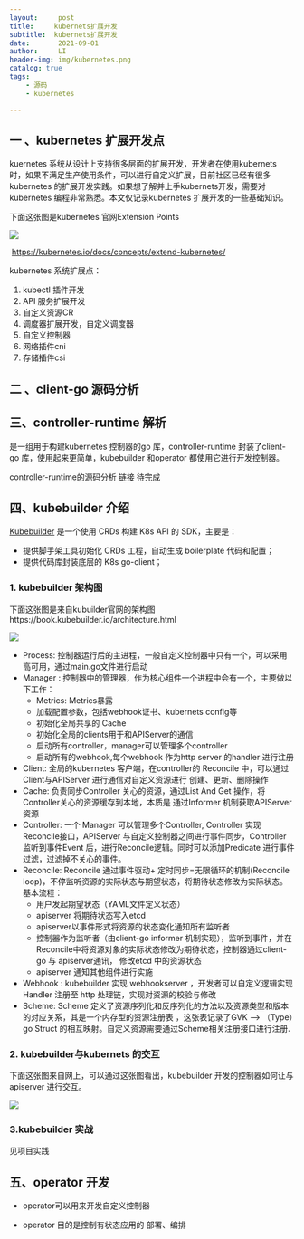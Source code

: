```yaml
---
layout:     post
title:     kubernets扩展开发
subtitle:  kubernets扩展开发
date:       2021-09-01
author:     LI
header-img: img/kubernetes.png
catalog: true
tags:
    - 源码
    - kubernetes

---
```


## 一 、kubernetes  扩展开发点

kuernetes 系统从设计上支持很多层面的扩展开发，开发者在使用kubernets 时，如果不满足生产使用条件，可以进行自定义扩展，目前社区已经有很多kubernetes 的扩展开发实践。如果想了解并上手kubernets开发，需要对kubernetes 编程非常熟悉。本文仅记录kubernetes 扩展开发的一些基础知识。

下面这张图是kubernetes 官网Extension Points

![](https://lichenglife.github.io/img/extension-points.png)

​                                     https://kubernetes.io/docs/concepts/extend-kubernetes/



kubernetes  系统扩展点：

1. kubectl 插件开发
2. API 服务扩展开发
3. 自定义资源CR
4. 调度器扩展开发，自定义调度器
5. 自定义控制器
6. 网络插件cni 
7. 存储插件csi





##  二 、client-go 源码分析



## 三、controller-runtime  解析

[controller-runtime]: https://github.com/kubernetes-sigs/controller-runtime

是一组用于构建kubernetes 控制器的go 库，controller-runtime 封装了client-go 库，使用起来更简单，kubebuilder 和operator 都使用它进行开发控制器。

controller-runtime的源码分析 链接   待完成

##  四、kubebuilder 介绍

[Kubebuilder](https://github.com/kubernetes-sigs/kubebuilder) 是一个使用 CRDs 构建 K8s API 的 SDK，主要是：

- 提供脚手架工具初始化 CRDs 工程，自动生成 boilerplate 代码和配置；
- 提供代码库封装底层的 K8s go-client；

### 1. kubebuilder 架构图
下面这张图是来自kubuilder官网的架构图https://book.kubebuilder.io/architecture.html

![](https://lichenglife.github.io/img/architect-kubebuilder.svg)

- Process:   控制器运行后的主进程，一般自定义控制器中只有一个，可以采用高可用，通过main.go文件进行启动
- Manager :  控制器中的管理器，作为核心组件一个进程中会有一个，主要做以下工作：
  - Metrics:   Metrics暴露
  - 加载配置参数，包括webhook证书、kubernets config等
  - 初始化全局共享的  Cache
  - 初始化全局的clients用于和APIServer的通信
  - 启动所有controller，manager可以管理多个controller
  - 启动所有的webhook,每个webhook 作为http server 的handler 进行注册
- Client:  全局的kubernetes 客户端，在controller的 Reconcile 中，可以通过Client与APIServer 进行通信对自定义资源进行  创建、更新、删除操作
- Cache:  负责同步Controller 关心的资源，通过List And  Get 操作，将Controller关心的资源缓存到本地，本质是 通过Informer 机制获取APIServer 资源
- Controller: 一个 Manager 可以管理多个Controller, Controller 实现 Reconcile接口，APIServer 与自定义控制器之间进行事件同步，Controller 监听到事件Event 后，进行Reconcile逻辑。同时可以添加Predicate 进行事件过滤，过滤掉不关心的事件。
- Reconcile:  Reconcile 通过事件驱动+ 定时同步=无限循环的机制(Reconcile loop)，不停监听资源的实际状态与期望状态，将期待状态修改为实际状态。基本流程：
  - 用户发起期望状态（YAML文件定义状态）
  -  apiserver 将期待状态写入etcd 
  - apiserver以事件形式将资源的状态变化通知所有监听者
  - 控制器作为监听者（由client-go informer 机制实现），监听到事件，并在Reconcile中将资源对象的实际状态修改为期待状态，控制器通过client-go  与 apiserver通讯， 修改etcd 中的资源状态
  - apiserver 通知其他组件进行实施
- Webhook :   kubebuilder 实现 webhookserver ，开发者可以自定义逻辑实现Handler 注册至 http 处理链，实现对资源的校验与修改
-  Scheme:  Scheme 定义了资源序列化和反序列化的方法以及资源类型和版本的对应关系，其是一个内存型的资源注册表 ，这张表记录了GVK --> （Type）go Struct 的相互映射。自定义资源需要通过Scheme相关注册接口进行注册.


### 2. kubebuilder与kubernets 的交互

下面这张图来自网上，可以通过这张图看出，kubebuilder 开发的控制器如何让与apiserver 进行交互。

![](https://lichenglife.github.io/img/architecture-kubebuilder.drawio.png)



###   3.kubebuilder  实战

见项目实践

## 五、operator 开发



- operator可以用来开发自定义控制器

- operator 目的是控制有状态应用的  部署、编排



